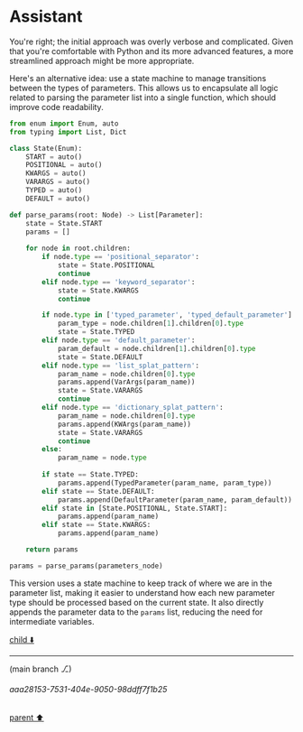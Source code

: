 # Assistant

You're right; the initial approach was overly verbose and complicated. Given that you're comfortable with Python and its more advanced features, a more streamlined approach might be more appropriate.

Here's an alternative idea: use a state machine to manage transitions between the types of parameters. This allows us to encapsulate all logic related to parsing the parameter list into a single function, which should improve code readability.

```python
from enum import Enum, auto
from typing import List, Dict

class State(Enum):
    START = auto()
    POSITIONAL = auto()
    KWARGS = auto()
    VARARGS = auto()
    TYPED = auto()
    DEFAULT = auto()

def parse_params(root: Node) -> List[Parameter]:
    state = State.START
    params = []
    
    for node in root.children:
        if node.type == 'positional_separator':
            state = State.POSITIONAL
            continue
        elif node.type == 'keyword_separator':
            state = State.KWARGS
            continue

        if node.type in ['typed_parameter', 'typed_default_parameter']:
            param_type = node.children[1].children[0].type
            state = State.TYPED
        elif node.type == 'default_parameter':
            param_default = node.children[1].children[0].type
            state = State.DEFAULT
        elif node.type == 'list_splat_pattern':
            param_name = node.children[0].type
            params.append(VarArgs(param_name))
            state = State.VARARGS
            continue
        elif node.type == 'dictionary_splat_pattern':
            param_name = node.children[0].type
            params.append(KWArgs(param_name))
            state = State.VARARGS
            continue
        else:
            param_name = node.type
        
        if state == State.TYPED:
            params.append(TypedParameter(param_name, param_type))
        elif state == State.DEFAULT:
            params.append(DefaultParameter(param_name, param_default))
        elif state in [State.POSITIONAL, State.START]:
            params.append(param_name)
        elif state == State.KWARGS:
            params.append(param_name)

    return params

params = parse_params(parameters_node)
```

This version uses a state machine to keep track of where we are in the parameter list, making it easier to understand how each new parameter type should be processed based on the current state. It also directly appends the parameter data to the `params` list, reducing the need for intermediate variables.

[child ⬇️](#aaa28153-7531-404e-9050-98ddff7f1b25)

---

(main branch ⎇)
###### aaa28153-7531-404e-9050-98ddff7f1b25
[parent ⬆️](#fbe3cdf8-7d59-4d9c-bfdf-8e131d0c5d7c)
